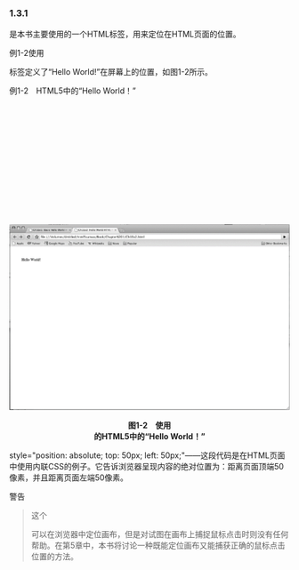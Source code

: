 ### 1.3.1　<div>

<div>是本书主要使用的一个HTML标签，用来定位<canvas>在HTML页面的位置。

例1-2使用<div>标签定义了“Hello World!”在屏幕上的位置，如图1-2所示。

例1-2　HTML5中的“Hello World！”

```javascript
<!doctype html>
<html lang="en">
<head>
<meta charset="UTF-8">
<title>CH1EX2: Hello World HTML Page With A DIV </title>
</head>
<body>
<div style="position: absolute; top: 50px; left: 50px; ">
Hello World!
</div>
</body>
</html>
```

![2.png](../images/2.png)
<center class="my_markdown"><b class="my_markdown">图1-2　使用<div>的HTML5中的“Hello World！”</b></center>

style="position: absolute; top: 50px; left: 50px;"——这段代码是在HTML页面中使用内联CSS的例子。它告诉浏览器呈现内容的绝对位置为：距离页面顶端50像素，并且距离页面左端50像素。

警告

> 这个<div>可以在浏览器中定位画布，但是对试图在画布上捕捉鼠标点击时则没有任何帮助。在第5章中，本书将讨论一种既能定位画布又能捕获正确的鼠标点击位置的方法。

